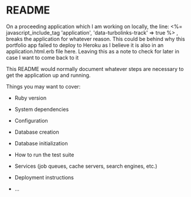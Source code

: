 # README

On a proceeding application which I am working on locally, the line:  <%= javascript_include_tag 'application', 'data-turbolinks-track' => true %> , breaks the application for whatever reason.  This could be behind why this portfolio app failed to deploy to Heroku as I believe it is also in an application.html.erb file here.  Leaving this as a note to check for later in case I want to come back to it


This README would normally document whatever steps are necessary to get the
application up and running.

Things you may want to cover:

* Ruby version

* System dependencies

* Configuration

* Database creation

* Database initialization

* How to run the test suite

* Services (job queues, cache servers, search engines, etc.)

* Deployment instructions

* ...
